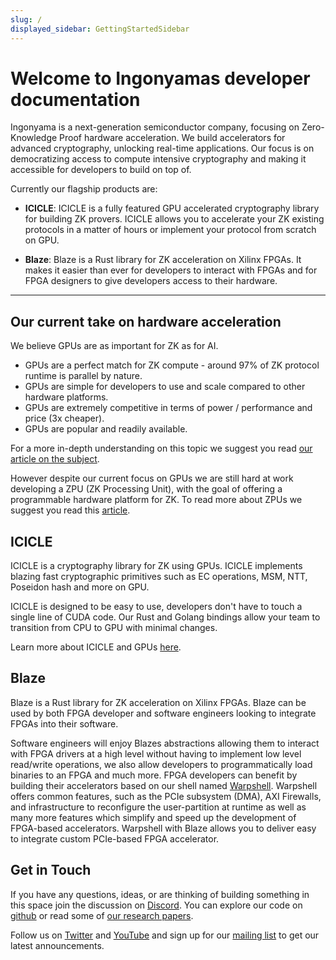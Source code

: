 ```yaml
---
slug: /
displayed_sidebar: GettingStartedSidebar
---
```

# Welcome to Ingonyamas developer documentation

Ingonyama is a next-generation semiconductor company, focusing on Zero-Knowledge Proof hardware acceleration. We build accelerators for advanced cryptography, unlocking real-time applications. Our focus is on democratizing access to compute intensive cryptography and making it accessible for developers to build on top of.

Currently our flagship products are:

- **ICICLE**:
ICICLE is a fully featured GPU accelerated cryptography library for building ZK provers. ICICLE allows you to accelerate your ZK existing protocols in a matter of hours or implement your protocol from scratch on GPU.

- **Blaze**: 
Blaze is a Rust library for ZK acceleration on Xilinx FPGAs. It makes it easier than ever for developers to interact with FPGAs and for FPGA designers to give developers access to their hardware.

---

## Our current take on hardware acceleration

We believe GPUs are as important for ZK as for AI.

- GPUs are a perfect match for ZK compute - around 97% of ZK protocol runtime is parallel by nature.
- GPUs are simple for developers to use and scale compared to other hardware platforms.
- GPUs are extremely competitive in terms of power / performance and price (3x cheaper).
- GPUs are popular and readily available.

For a more in-depth understanding on this topic we suggest you read [our article on the subject](https://www.ingonyama.com/blog/revisiting-paradigm-hardware-acceleration-for-zero-knowledge-proofs).

However despite our current focus on GPUs we are still hard at work developing a ZPU (ZK Processing Unit), with the goal of offering a programmable hardware platform for ZK. To read more about ZPUs we suggest you read this [article](https://medium.com/@ingonyama/zpu-the-zero-knowledge-processing-unit-f886a48e00e0).

## ICICLE

ICICLE is a cryptography library for ZK using GPUs. 
ICICLE implements blazing fast cryptographic primitives such as EC operations, MSM, NTT, Poseidon hash and more on GPU.

ICICLE is designed to be easy to use, developers don't have to touch a single line of CUDA code. Our Rust and Golang bindings allow your team to transition from CPU to GPU with minimal changes.

Learn more about ICICLE and GPUs [here][ICICLE-OVERVIEW].

## Blaze

Blaze is a Rust library for ZK acceleration on Xilinx FPGAs. Blaze can be used by both FPGA developer and software engineers looking to integrate FPGAs into their software. 

Software engineers will enjoy Blazes abstractions allowing them to interact with FPGA drivers at a high level without having to implement low level read/write operations, we also allow developers to programmatically load binaries to an FPGA and much more. FPGA developers can benefit by building their accelerators based on our shell named [Warpshell](https://github.com/Quarky93/warpshell). Warpshell offers common features, such as the PCIe subsystem (DMA), AXI Firewalls, and infrastructure to reconfigure the user-partition at runtime as well as many more features which simplify and speed up the development of FPGA-based accelerators. Warpshell with Blaze allows you to deliver easy to integrate custom PCIe-based FPGA accelerator.

## Get in Touch

If you have any questions, ideas, or are thinking of building something in this space join the discussion on [Discord]. You can explore our code on [github](https://github.com/ingonyama-zk) or read some of [our research papers](https://github.com/ingonyama-zk/papers).

Follow us on [Twitter](https://x.com/Ingo_zk) and [YouTube](https://www.youtube.com/@ingo_ZK) and sign up for our [mailing list](https://wkf.ms/3LKCbdj) to get our latest announcements.

[ICICLE-OVERVIEW]: ./icicle/overview.md
[BLAZE-OVERVIEW]: ./blaze/overview.md
[Discord]: https://discord.gg/6vYrE7waPj
